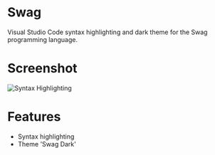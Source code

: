 # Swag

Visual Studio Code syntax highlighting and dark theme for the Swag programming language.

# Screenshot

![Syntax Highlighting](https://github.com/swag-lang/swag-vscode/raw/main/images/syntax.png)

# Features

 - Syntax highlighting
 - Theme 'Swag Dark'
